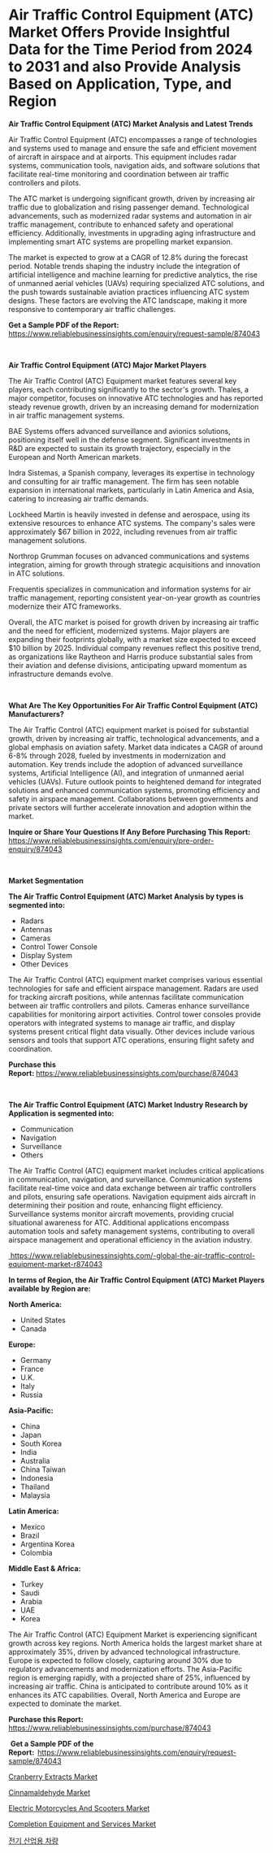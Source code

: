 <p><h1>Air Traffic Control Equipment (ATC) Market Offers Provide Insightful Data for the Time Period from 2024 to 2031 and also Provide Analysis Based on Application, Type, and Region</h1></p><p><strong>Air Traffic Control Equipment (ATC) Market Analysis and Latest Trends</strong></p>
<p><p>Air Traffic Control Equipment (ATC) encompasses a range of technologies and systems used to manage and ensure the safe and efficient movement of aircraft in airspace and at airports. This equipment includes radar systems, communication tools, navigation aids, and software solutions that facilitate real-time monitoring and coordination between air traffic controllers and pilots. </p><p>The ATC market is undergoing significant growth, driven by increasing air traffic due to globalization and rising passenger demand. Technological advancements, such as modernized radar systems and automation in air traffic management, contribute to enhanced safety and operational efficiency. Additionally, investments in upgrading aging infrastructure and implementing smart ATC systems are propelling market expansion. </p><p>The market is expected to grow at a CAGR of 12.8% during the forecast period. Notable trends shaping the industry include the integration of artificial intelligence and machine learning for predictive analytics, the rise of unmanned aerial vehicles (UAVs) requiring specialized ATC solutions, and the push towards sustainable aviation practices influencing ATC system designs. These factors are evolving the ATC landscape, making it more responsive to contemporary air traffic challenges.</p></p>
<p><strong>Get a Sample PDF of the Report:&nbsp;</strong> <a href="https://www.reliablebusinessinsights.com/enquiry/request-sample/874043">https://www.reliablebusinessinsights.com/enquiry/request-sample/874043</a></p>
<p>&nbsp;</p>
<p><strong>Air Traffic Control Equipment (ATC) Major Market Players</strong></p>
<p><p>The Air Traffic Control (ATC) Equipment market features several key players, each contributing significantly to the sector's growth. Thales, a major competitor, focuses on innovative ATC technologies and has reported steady revenue growth, driven by an increasing demand for modernization in air traffic management systems. </p><p>BAE Systems offers advanced surveillance and avionics solutions, positioning itself well in the defense segment. Significant investments in R&D are expected to sustain its growth trajectory, especially in the European and North American markets. </p><p>Indra Sistemas, a Spanish company, leverages its expertise in technology and consulting for air traffic management. The firm has seen notable expansion in international markets, particularly in Latin America and Asia, catering to increasing air traffic demands.</p><p>Lockheed Martin is heavily invested in defense and aerospace, using its extensive resources to enhance ATC systems. The company's sales were approximately $67 billion in 2022, including revenues from air traffic management solutions.</p><p>Northrop Grumman focuses on advanced communications and systems integration, aiming for growth through strategic acquisitions and innovation in ATC solutions. </p><p>Frequentis specializes in communication and information systems for air traffic management, reporting consistent year-on-year growth as countries modernize their ATC frameworks. </p><p>Overall, the ATC market is poised for growth driven by increasing air traffic and the need for efficient, modernized systems. Major players are expanding their footprints globally, with a market size expected to exceed $10 billion by 2025. Individual company revenues reflect this positive trend, as organizations like Raytheon and Harris produce substantial sales from their aviation and defense divisions, anticipating upward momentum as infrastructure demands evolve.</p></p>
<p>&nbsp;</p>
<p><strong>What Are The Key Opportunities For Air Traffic Control Equipment (ATC) Manufacturers?</strong></p>
<p><p>The Air Traffic Control (ATC) equipment market is poised for substantial growth, driven by increasing air traffic, technological advancements, and a global emphasis on aviation safety. Market data indicates a CAGR of around 6-8% through 2028, fueled by investments in modernization and automation. Key trends include the adoption of advanced surveillance systems, Artificial Intelligence (AI), and integration of unmanned aerial vehicles (UAVs). Future outlook points to heightened demand for integrated solutions and enhanced communication systems, promoting efficiency and safety in airspace management. Collaborations between governments and private sectors will further accelerate innovation and adoption within the market.</p></p>
<p><strong>Inquire or Share Your Questions If Any Before Purchasing This Report:</strong> <a href="https://www.reliablebusinessinsights.com/enquiry/pre-order-enquiry/874043">https://www.reliablebusinessinsights.com/enquiry/pre-order-enquiry/874043</a></p>
<p>&nbsp;</p>
<p><strong>Market Segmentation</strong></p>
<p><strong>The Air Traffic Control Equipment (ATC) Market Analysis by types is segmented into:</strong></p>
<p><ul><li>Radars</li><li>Antennas</li><li>Cameras</li><li>Control Tower Console</li><li>Display System</li><li>Other Devices</li></ul></p>
<p><p>The Air Traffic Control (ATC) equipment market comprises various essential technologies for safe and efficient airspace management. Radars are used for tracking aircraft positions, while antennas facilitate communication between air traffic controllers and pilots. Cameras enhance surveillance capabilities for monitoring airport activities. Control tower consoles provide operators with integrated systems to manage air traffic, and display systems present critical flight data visually. Other devices include various sensors and tools that support ATC operations, ensuring flight safety and coordination.</p></p>
<p><strong>Purchase this Report:&nbsp;</strong><a href="https://www.reliablebusinessinsights.com/purchase/874043">https://www.reliablebusinessinsights.com/purchase/874043</a></p>
<p>&nbsp;</p>
<p><strong>The Air Traffic Control Equipment (ATC) Market Industry Research by Application is segmented into:</strong></p>
<p><ul><li>Communication</li><li>Navigation</li><li>Surveillance</li><li>Others</li></ul></p>
<p><p>The Air Traffic Control (ATC) equipment market includes critical applications in communication, navigation, and surveillance. Communication systems facilitate real-time voice and data exchange between air traffic controllers and pilots, ensuring safe operations. Navigation equipment aids aircraft in determining their position and route, enhancing flight efficiency. Surveillance systems monitor aircraft movements, providing crucial situational awareness for ATC. Additional applications encompass automation tools and safety management systems, contributing to overall airspace management and operational efficiency in the aviation industry.</p></p>
<p><a href="https://www.reliablebusinessinsights.com/-global-the-air-traffic-control-equipment-market-r874043">&nbsp;https://www.reliablebusinessinsights.com/-global-the-air-traffic-control-equipment-market-r874043</a></p>
<p><strong>In terms of Region, the Air Traffic Control Equipment (ATC) Market Players available by Region are:</strong></p>
<p>
    <p> <strong> North America: </strong>
        <ul>
            <li>United States</li>
            <li>Canada</li>
        </ul>
        </p> 
    <p> <strong> Europe: </strong>
        <ul>
            <li>Germany</li>
            <li>France</li>
            <li>U.K.</li>
            <li>Italy</li>
            <li>Russia</li>
        </ul>
        </p> 
    <p> <strong> Asia-Pacific: </strong>
        <ul>
            <li>China</li>
            <li>Japan</li>
            <li>South Korea</li>
            <li>India</li>
            <li>Australia</li>
            <li>China Taiwan</li>
            <li>Indonesia</li>
            <li>Thailand</li>
            <li>Malaysia</li>
        </ul>
        </p> 
    <p> <strong> Latin America: </strong>
        <ul>
            <li>Mexico</li>
            <li>Brazil</li>
            <li>Argentina Korea</li>
            <li>Colombia</li>
        </ul>
        </p> 
    <p> <strong> Middle East & Africa: </strong>
        <ul>
            <li>Turkey</li>
            <li>Saudi</li>
            <li>Arabia</li>
            <li>UAE</li>
            <li>Korea</li>
        </ul>
    </p>
    </p>
<p><p>The Air Traffic Control (ATC) Equipment Market is experiencing significant growth across key regions. North America holds the largest market share at approximately 35%, driven by advanced technological infrastructure. Europe is expected to follow closely, capturing around 30% due to regulatory advancements and modernization efforts. The Asia-Pacific region is emerging rapidly, with a projected share of 25%, influenced by increasing air traffic. China is anticipated to contribute around 10% as it enhances its ATC capabilities. Overall, North America and Europe are expected to dominate the market.</p></p>
<p><strong>Purchase this Report: </strong><a href="https://www.reliablebusinessinsights.com/purchase/874043">https://www.reliablebusinessinsights.com/purchase/874043</a></p>
<p>&nbsp;<strong>Get a Sample PDF of the Report:&nbsp;&nbsp;</strong><a href="https://www.reliablebusinessinsights.com/enquiry/request-sample/874043">https://www.reliablebusinessinsights.com/enquiry/request-sample/874043</a></p>
<p><strong></strong></p>
<p><p><a href="https://medium.com/@alberthenry754/this-cranberry-extracts-market-research-report-evaluates-the-key-market-trends-drivers-and-f2ad546198ed">Cranberry Extracts Market</a></p><p><a href="https://issuu.com/reportprime-2/docs/cinnamaldehyde-market-size-2030.ppt_56cbd534ca6d11">Cinnamaldehyde Market</a></p><p><a href="https://github.com/gailasejs/Market-Research-Report-List-1/blob/main/electric-motorcycles-and-scooters-market.md">Electric Motorcycles And Scooters Market</a></p><p><a href="https://github.com/MaryNelson695/Market-Research-Report-List-1/blob/main/completion-equipment-and-services-market.md">Completion Equipment and Services Market</a></p><p><a href="https://medium.com/@sadieelliott97/%EC%84%B8%EA%B3%84-electric-industrial-vehicles-market-%EC%9D%80-2024%EC%97%90%EC%84%9C-2031%EB%A1%9C-%EC%97%B0%ED%8F%89%EA%B7%A0-%EC%A6%9D%EA%B0%80%EC%9C%A8%EC%9D%84-%EB%B3%B4%EC%9D%BC-%EA%B2%83%EC%9C%BC%EB%A1%9C-%EC%98%88%EC%83%81%EB%90%A9%EB%8B%88%EB%8B%A4-50b8b44c75fe">전기 산업용 차량</a></p></p>